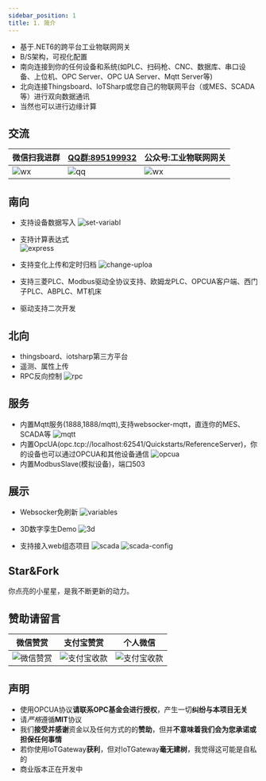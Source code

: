 ```yaml
---
sidebar_position: 1
title: 1. 简介
---
```


- 基于.NET6的跨平台工业物联网网关
- B/S架构，可视化配置
- 南向连接到你的任何设备和系统(如PLC、扫码枪、CNC、数据库、串口设备、上位机、OPC Server、OPC UA Server、Mqtt Server等)
- 北向连接Thingsboard、IoTSharp或您自己的物联网平台（或MES、SCADA等）进行双向数据通讯
- 当然也可以进行边缘计算
## 交流

| 微信扫我进群 |   [QQ群:895199932](https://jq.qq.com/?_wv=1027&k=mus0CV0W)  |公众号:工业物联网网关 |  
| ------ | ------ | ---- |
| ![wx](../static/img/wxgroup.png) | ![qq](../static/img/qq.png) | ![wx](../static/img/qrcode.jpg) |

## 南向
- 支持设备数据写入
  ![set-variabl](./images/set-variable.png)  
- 支持计算表达式  
  ![express](./images/express.png)
- 支持变化上传和定时归档
  ![change-uploa](./images/change-upload.png)

- 支持三菱PLC、Modbus驱动全协议支持、欧姆龙PLC、OPCUA客户端、西门子PLC、ABPLC、MT机床
- 驱动支持二次开发

## 北向
- thingsboard、iotsharp第三方平台
- 遥测、属性上传
- RPC反向控制
  ![rpc](./images/rpc.gif)

## 服务
- 内置Mqtt服务(1888,1888/mqtt),支持websocker-mqtt，直连你的MES、SCADA等
  ![mqtt](./images/mqtt.png)
- 内置OpcUA(opc.tcp://localhost:62541/Quickstarts/ReferenceServer)，你的设备也可以通过OPCUA和其他设备通信
  ![opcua](./images/opcua.png)
- 内置ModbusSlave(模拟设备)，端口503

## 展示
- Websocker免刷新
![variables](./images/variables.gif)

- 3D数字孪生Demo
![3d](./images/3d.gif)
  
- 支持接入web组态项目
![scada](./images/scada.gif)
![scada-config](./images/scada-config.png)


## Star&Fork
你点亮的小星星，是我不断更新的动力。

## 赞助请留言
|   微信赞赏 |   支付宝赞赏  |   个人微信  |
| ------ | ---- |---- |
| ![微信赞赏](./images/wx-pay.jpg) | ![支付宝收款](./images/ali-pay.png) | ![支付宝收款](../../00000-iotgateway-docs/static/img/wxgroup.png) |


## 声明
- 使用OPCUA协议**请联系OPC基金会进行授权**，产生一切**纠纷与本项目无关**
- 请*严格*遵循**MIT**协议
- 我们**接受并感谢**资金以及任何方式的的**赞助**，但并**不意味着我们会为您承诺或担保任何事情**
- 若你使用IoTGateway**获利**，但对IoTGateway**毫无建树**，我觉得这可能是自私的
- 商业版本正在开发中